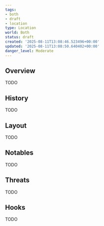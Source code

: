 ```yaml
---
tags:
- both
- draft
- location
type: Location
world: Both
status: draft
created: '2025-08-11T13:08:46.523496+00:00'
updated: '2025-08-11T13:08:50.640402+00:00'
danger_level: Moderate
---
```



## Overview

TODO
## History

TODO
## Layout

TODO
## Notables

TODO
## Threats

TODO
## Hooks

TODO
